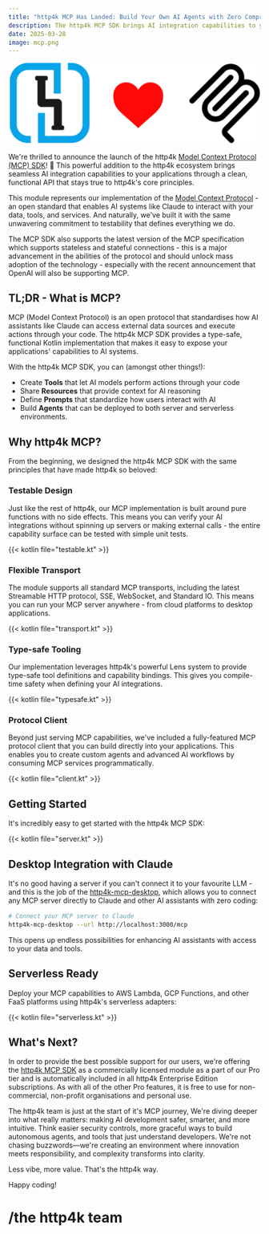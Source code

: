 ```yaml
---
title: "http4k MCP Has Landed: Build Your Own AI Agents with Zero Compromise on Testability!"
description: The http4k MCP SDK brings AI integration capabilities to your http4k applications with the same testability-first approach you know and love.
date: 2025-03-28
image: mcp.png
---
```


<img class="imageMid my-4" src="./http4k-mcp.png" alt="http4k MCP logo"/>

We're thrilled to announce the launch of the http4k [Model Context Protocol (MCP) SDK](https://mcp.http4k.org)! 🚀
This powerful addition to the http4k ecosystem brings seamless AI integration capabilities to your applications through
a clean, functional API that stays true to http4k's core principles.

This module represents our implementation of the [Model Context Protocol](https://modelcontextprotocol.io/) - an open
standard that enables AI systems like Claude to interact with your data, tools, and services. And naturally, we've built
it with the same unwavering commitment to testability that defines everything we do.

The MCP SDK also supports the latest version of the MCP specification which supports stateless and stateful
connections - this is a major advancement in the abilities of the protocol and should unlock mass adoption of the
technology - especially with the recent announcement that OpenAI will also be supporting MCP.

## TL;DR - What is MCP?

MCP (Model Context Protocol) is an open protocol that standardises how AI assistants like Claude can access external
data sources and execute actions through your code. The http4k MCP SDK provides a type-safe, functional Kotlin
implementation that makes it easy to expose your applications' capabilities to AI systems.

With the http4k MCP SDK, you can (amongst other things!):

- Create **Tools** that let AI models perform actions through your code
- Share **Resources** that provide context for AI reasoning
- Define **Prompts** that standardize how users interact with AI
- Build **Agents** that can be deployed to both server and serverless environments.

## Why http4k MCP?

From the beginning, we designed the http4k MCP SDK with the same principles that have made http4k so beloved:

### Testable Design

Just like the rest of http4k, our MCP implementation is built around pure functions with no side effects. This means you
can verify your AI integrations without spinning up servers or making external calls - the entire capability surface can
be tested with simple unit tests.

{{< kotlin file="testable.kt" >}}

### Flexible Transport

The module supports all standard MCP transports, including the latest Streamable HTTP protocol, SSE, WebSocket, and
Standard IO. This means you can run your MCP server anywhere - from cloud platforms to desktop applications.

{{< kotlin file="transport.kt" >}}

### Type-safe Tooling

Our implementation leverages http4k's powerful Lens system to provide type-safe tool definitions and capability
bindings. This gives you compile-time safety when defining your AI integrations.

{{< kotlin file="typesafe.kt" >}}

### Protocol Client

Beyond just serving MCP capabilities, we've included a fully-featured MCP protocol client that you can build directly
into your applications. This enables you to create custom agents and advanced AI workflows by consuming MCP services
programmatically.

{{< kotlin file="client.kt" >}}

## Getting Started

It's incredibly easy to get started with the http4k MCP SDK:

{{< kotlin file="server.kt" >}}

## Desktop Integration with Claude

It's no good having a server if you can't connect it to your favourite LLM - and this is the job of the
[http4k-mcp-desktop](httos://github.com/http4k/mcp-desktop), which allows you to connect any MCP server directly to
Claude and other AI assistants with zero coding:

```bash
# Connect your MCP server to Claude
http4k-mcp-desktop --url http://localhost:3000/mcp
```

This opens up endless possibilities for enhancing AI assistants with access to your data and tools.

## Serverless Ready

Deploy your MCP capabilities to AWS Lambda, GCP Functions, and other FaaS platforms using http4k's serverless adapters:

{{< kotlin file="serverless.kt" >}}

## What's Next?

In order to provide the best possible support for our users, we're offering the [http4k MCP SDK](https://mcp.http4k.org)
as a commercially licensed module as a part of our Pro tier and is automatically included in all http4k Enterprise
Edition subscriptions. As with all of the other Pro features, it is free to use for non-commercial, non-profit
organisations and personal use.

The http4k team is just at the start of it's MCP journey, We're diving deeper into what really matters: making AI
development safer, smarter, and more intuitive. Think easier security controls, more graceful ways to build autonomous
agents, and tools that just understand developers. We're not chasing buzzwords—we're creating an environment where
innovation meets responsibility, and complexity transforms into clarity.

Less vibe, more value. That's the http4k way.

Happy coding!

# /the http4k team
